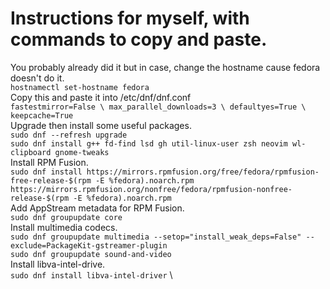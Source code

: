# Instructions for myself, with commands to copy and paste.

You probably already did it but in case, change the hostname cause fedora doesn't do it.\
``hostnamectl set-hostname fedora`` \
Copy this and paste it into /etc/dnf/dnf.conf \
``fastestmirror=False \
max_parallel_downloads=3 \
defaultyes=True \
keepcache=True`` \
Upgrade then install some useful packages. \
``sudo dnf --refresh upgrade`` \
``sudo dnf install g++ fd-find lsd gh util-linux-user zsh neovim wl-clipboard gnome-tweaks`` \
Install RPM Fusion. \
``sudo dnf install https://mirrors.rpmfusion.org/free/fedora/rpmfusion-free-release-$(rpm -E %fedora).noarch.rpm https://mirrors.rpmfusion.org/nonfree/fedora/rpmfusion-nonfree-release-$(rpm -E %fedora).noarch.rpm`` \
Add AppStream metadata for RPM Fusion. \
``sudo dnf groupupdate core`` \
Install multimedia codecs. \
``sudo dnf groupupdate multimedia --setop="install_weak_deps=False" --exclude=PackageKit-gstreamer-plugin`` \
``sudo dnf groupupdate sound-and-video`` \
Install libva-intel-drive. \
``sudo dnf install libva-intel-driver`` \
